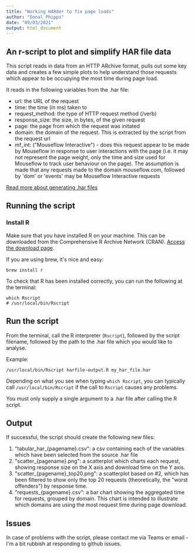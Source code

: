 ```yaml
---
title: "Working HARder to fix page loads"
author: "Donal Phipps"
date: "09/03/2021"
output: html_document
---
```


## An r-script to plot and simplify HAR file data

This script reads in data from an HTTP ARchive format, pulls out some key data and creates a few simple plots to help understand those requests which appear to be occupying the most time during page load.

It reads in the following variables from the .har file: 

- url: the URL of the request
- time: the time (in ms) taken to 
- request_method: the type of HTTP request method (/verb)
- response_size: the size, in bytes, of the given request
- page: the page from which the request was initated
- domain: the domain of the request. This is extracted by the script from the request url
- mf_int: ("Mouseflow Interactive") - does this request appear to be made by Mouseflow in response to user interactions with the page (i.e. it may not represent the page weight, only the time and size used for Mouseflow to track user behaviour on the page). The assumption is made that any requests made to the domain mouseflow.com, followed by 'dom' or 'events' may be Mouseflow Interactive requests

[Read more about generating .har files](https://confluence.atlassian.com/kb/generating-har-files-and-analyzing-web-requests-720420612.html)

## Running the script

### Install R

Make sure that you have installed R on your machine. This can be downloaded from the Comprehensive R Archive Network (CRAN). [Access the download page](https://cran.r-project.org/mirrors.html).

If you are using brew, it's nice and easy:

```{console}
brew install r
```

To check that R has been installed correctly, you can run the following at the terminal:

```{console}
which Rscript
# /usr/local/bin/Rscript
```

## Run the script

From the terminal, call the R interpreter (`Rscript`), followed by the script filename, followed by the path to the .har file which you would like to analyse.

Example: 

```{console}
/usr/local/bin/Rscript harfile-output.R my_har_file.har 
```

Depending on what you see when typing `which Rscript`, you can typically call `/usr/local/bin/Rscript` if the call to `Rscript` causes any problems.

You must only supply a single argument to a .har file after calling the R script. 

## Output

If successful, the script should create the following new files:

1. "tabular_har_{pagename}.csv": a csv containing each of the variables which have been selected from the source .har file
2. "scatter_{pagename}.png": a scatterplot which charts each request, showing response size on the X axis and download time on the Y axis. 
3. "scatter_{pagename}_top20.png": a scatterplot based on #2, which has been filtered to show only the top 20 requests (theoretically, the "worst offenders") by response time.
4. "requests_{pagename}.csv": a bar chart showing the aggregated time for requests, grouped by domain. This chart is intended to illustrate which domains are using the most request time during page download.

## Issues

In case of problems with the script, please contact me via Teams or email - I'm a bit rubbish at responding to github issues. 